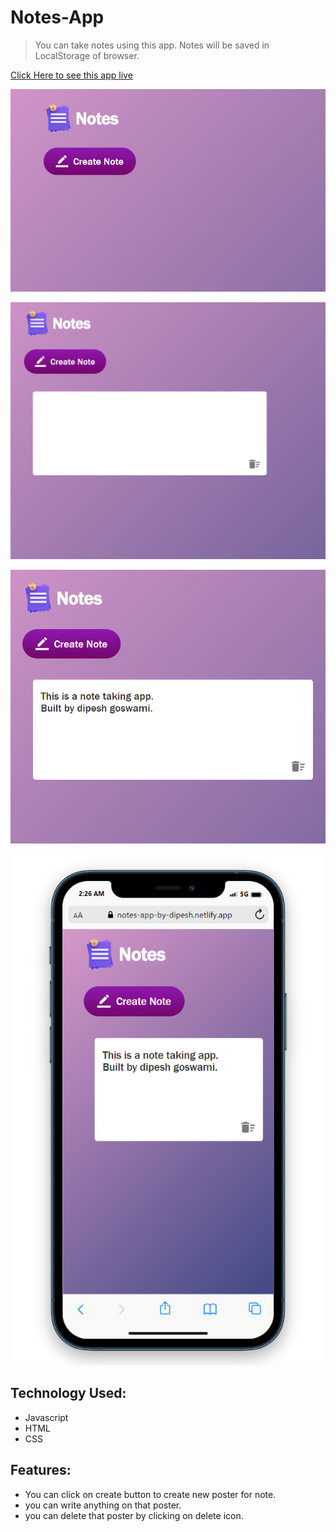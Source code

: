 # Notes-App
>You can take notes using this app. Notes will be saved in LocalStorage of browser.

[Click Here to see this app live](https://notes-app-by-dipesh.netlify.app/)


![Alt text](screenshots/1.png) 

![Alt text](screenshots/2.png) 

![Alt text](screenshots/3.png) 

![Alt text](screenshots/4.png)



## Technology Used:
* Javascript
* HTML
* CSS

## Features:
* You can click on create button to create new poster for note.
* you can write anything on that poster.
* you can delete that poster by clicking on delete icon.
